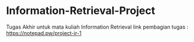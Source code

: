 # Information-Retrieval-Project
Tugas Akhir untuk mata kuliah Information Retrieval 
link pembagian tugas : https://notepad.pw/project-ir-1
